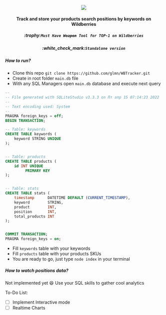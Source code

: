 <p align="center">
  <img img src="https://user-images.githubusercontent.com/1326151/163515423-5dc79c03-aa3f-42a8-946b-6f53911c7b61.png">
</p>
<h4 align="center">Track and store your products search positions by keywords on Wildberries</h4>
<h5 align="center">:trophy:<code>Must Have <s>Weapon</s> Tool for TOP-1 on Wildberries</code></h5>
<h5 align="center">:white_check_mark:<code>Standalone version</code></h5>


##### How to run?
- Clone this repo ```git clone https://github.com/glmn/WBTracker.git```
- Create in root folder <code>main.db</code> file
- With any SQL Managers open <code>main.db</code> database and execute next query 
```SQL
--
-- File generated with SQLiteStudio v3.3.3 on Пт апр 15 07:14:23 2022
--
-- Text encoding used: System
--
PRAGMA foreign_keys = off;
BEGIN TRANSACTION;

-- Table: keywords
CREATE TABLE keywords (
    keyword STRING UNIQUE
);


-- Table: products
CREATE TABLE products (
    id INT UNIQUE
         PRIMARY KEY
);


-- Table: stats
CREATE TABLE stats (
    timestamp      DATETIME DEFAULT (CURRENT_TIMESTAMP),
    keyword        STRING,
    product        INT,
    position       INT,
    total_products INT
);


COMMIT TRANSACTION;
PRAGMA foreign_keys = on;


```
- Fill <code>keywords</code> table with your keywords
- Fill <code>products</code> table with your products SKUs
- You are ready to go, just type <code>node index</code> in your terminal

##### How to watch positions data?
Not implemented yet :laughing: Use your SQL skills to gather cool analytics

To-Do List:
- [ ] Implement Interactive mode
- [ ] Realtime Charts
